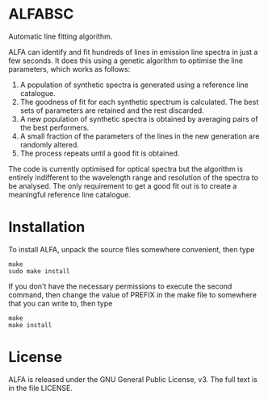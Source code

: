 ALFABSC
====

Automatic line fitting algorithm.

ALFA can identify and fit hundreds of lines in emission line spectra in just a few seconds.  It does this using a genetic algorithm to optimise the line parameters, which works as follows:

1. A population of synthetic spectra is generated using a reference line catalogue.
2. The goodness of fit for each synthetic spectrum is calculated.  The best sets of parameters are retained and the rest discarded.
3. A new population of synthetic spectra is obtained by averaging pairs of the best performers.
4. A small fraction of the parameters of the lines in the new generation are randomly altered.
5. The process repeats until a good fit is obtained.

The code is currently optimised for optical spectra but the algorithm is entirely indifferent to the wavelength range and resolution of the spectra to be analysed.  The only requirement to get a good fit out is to create a meaningful reference line catalogue.

Installation
============

To install ALFA, unpack the source files somewhere convenient, then type

    make
    sudo make install

If you don't have the necessary permissions to execute the second command, then change the value of PREFIX in the make file to somewhere that you can write to, then type

    make
    make install

License
=======

ALFA is released under the GNU General Public License, v3.  The full text is in the file LICENSE.
